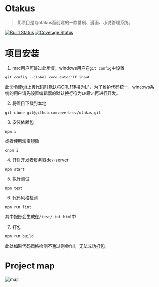 # Otakus
> 此项目是为otakus而创建的一款番剧、漫画、小说管理系统。


[![Build Status](https://travis-ci.org/everbrez/otakus.svg?branch=develop)](https://travis-ci.org/everbrez/otakus)
[![Coverage Status](https://coveralls.io/repos/github/everbrez/otakus/badge.svg?branch=develop)](https://coveralls.io/github/everbrez/otakus?branch=develop)

# 项目安装
1. mac用户可跳过此步骤，windows用户在`git config`中设置
```shell
git config --global core.autocrlf input
```
此命令使git上传代码时默认将CRLF转换为LF，为了维护代码统一，windows系统的用户请先设置编辑器的默认换行符为`LF`即`\n`再进行开发。

2. 将项目下载到本地
```shell
git clone git@github.com:everbrez/otakus.git
```

3. 安装依赖包
```shell
npm i
```
或者使用淘宝镜像
```shell
cnpm i
```

4. 开启开发者服务器dev-server
```shell
npm start
```

5. 执行测试
```shell
npm test
```

6. 代码风格检测
```shell
npm run lint
```
其中报告会生成在`/test/lint.html`中

7. 打包
```shell
npm run build
```
此处如果代码风格检测不通过则会fail，无法成功打包。

# Project map
![map](https://github.com/everbrez/otakus/blob/develop/docs/images/Otaku-life.png)